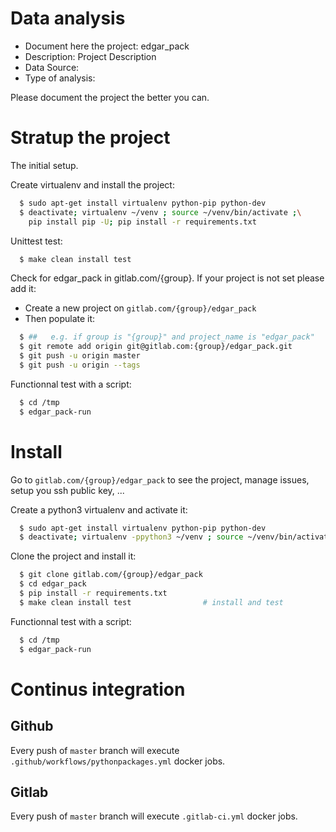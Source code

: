 # Data analysis
- Document here the project: edgar_pack
- Description: Project Description
- Data Source:
- Type of analysis:

Please document the project the better you can.

# Stratup the project

The initial setup.

Create virtualenv and install the project:
```bash
  $ sudo apt-get install virtualenv python-pip python-dev
  $ deactivate; virtualenv ~/venv ; source ~/venv/bin/activate ;\
    pip install pip -U; pip install -r requirements.txt
```

Unittest test:
```bash
  $ make clean install test
```

Check for edgar_pack in gitlab.com/{group}.
If your project is not set please add it:

- Create a new project on `gitlab.com/{group}/edgar_pack`
- Then populate it:

```bash
  $ ##   e.g. if group is "{group}" and project_name is "edgar_pack"
  $ git remote add origin git@gitlab.com:{group}/edgar_pack.git
  $ git push -u origin master
  $ git push -u origin --tags
```

Functionnal test with a script:
```bash
  $ cd /tmp
  $ edgar_pack-run
```
# Install
Go to `gitlab.com/{group}/edgar_pack` to see the project, manage issues,
setup you ssh public key, ...

Create a python3 virtualenv and activate it:
```bash
  $ sudo apt-get install virtualenv python-pip python-dev
  $ deactivate; virtualenv -ppython3 ~/venv ; source ~/venv/bin/activate
```

Clone the project and install it:
```bash
  $ git clone gitlab.com/{group}/edgar_pack
  $ cd edgar_pack
  $ pip install -r requirements.txt
  $ make clean install test                # install and test
```
Functionnal test with a script:
```bash
  $ cd /tmp
  $ edgar_pack-run
``` 

# Continus integration
## Github 
Every push of `master` branch will execute `.github/workflows/pythonpackages.yml` docker jobs.
## Gitlab
Every push of `master` branch will execute `.gitlab-ci.yml` docker jobs.
